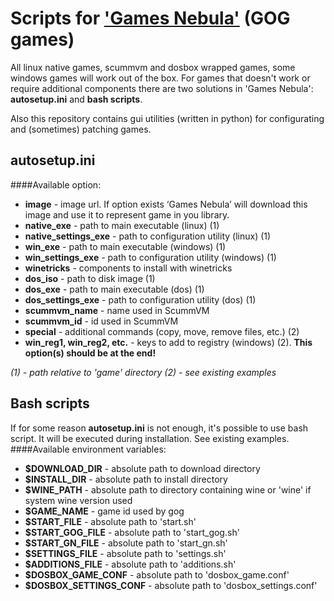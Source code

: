 # Scripts for ['Games Nebula'](https://github.com/yancharkin/games_nebula) (GOG games)

All linux native games, scummvm and dosbox wrapped games, some windows games will work out of the box. For games that doesn't work or require additional components there are two solutions in 'Games Nebula':  **autosetup.ini** and **bash scripts**.

Also this repository contains gui utilities (written in python) for configurating and (sometimes) patching games.


## autosetup.ini
####Available option:

- **image** - image url. If option exists ‘Games Nebula’ will download this image and use it to represent game in you library.
- **native_exe** - path to main executable (linux) (1)
- **native_settings_exe** - path to configuration utility (linux) (1)
- **win_exe** - path to main executable (windows) (1)
- **win_settings_exe** - path to configuration utility (windows) (1)
- **winetricks** - components to install with winetricks
- **dos_iso** - path to disk image (1)
- **dos_exe** - path to main executable (dos) (1)
- **dos_settings_exe** - path to configuration utility (dos) (1)
- **scummvm_name** - name used in ScummVM
- **scummvm_id** - id used in ScummVM
- **special** - additional commands (copy, move, remove files, etc.) (2)
- **win_reg1, win_reg2, etc.** - keys to add to registry (windows) (2). **This option(s) should be at the end!**

*(1) - path relative to 'game' directory*
*(2) - see existing examples*
## Bash scripts
If for some reason **autosetup.ini** is not enough, it's possible to use bash script. It will be executed during installation. See existing examples.
####Available environment variables:
- **$DOWNLOAD_DIR** - absolute path to download directory
- **$INSTALL_DIR** - absolute path to install directory
- **$WINE_PATH** - absolute path to directory containing wine or 'wine' if system wine version used
- **$GAME_NAME** - game id used by gog
- **$START_FILE** - absolute path to 'start.sh'
- **$START_GOG_FILE** - absolute path to 'start_gog.sh'
- **$START_GN_FILE** - absolute path to 'start_gn.sh'
- **$SETTINGS_FILE** - absolute path to 'settings.sh'
- **$ADDITIONS_FILE** - absolute path to 'additions.sh'
- **$DOSBOX_GAME_CONF** - absolute path to 'dosbox_game.conf'
- **$DOSBOX_SETTINGS_CONF** - absolute path to 'dosbox_settings.conf'